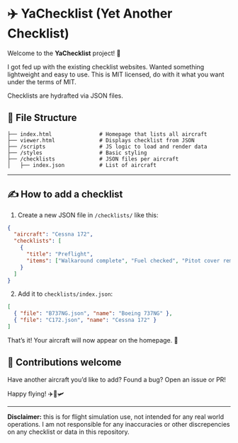 # ✈️ YaChecklist (Yet Another Checklist)

Welcome to the **YaChecklist** project! 🛬

I got fed up with the existing checklist websites. Wanted something lightweight and easy to use. This is MIT licensed, do with it what you want under the terms of MIT.

Checklists are hydrafted via JSON files.

## 📁 File Structure

```
├── index.html               # Homepage that lists all aircraft
├── viewer.html              # Displays checklist from JSON
├── /scripts                 # JS logic to load and render data
├── /styles                  # Basic styling
├── /checklists              # JSON files per aircraft
│   ├── index.json           # List of aircraft
```

---

## ✍️ How to add a checklist

1. Create a new JSON file in `/checklists/` like this:

```json
{
  "aircraft": "Cessna 172",
  "checklists": [
    {
      "title": "Preflight",
      "items": ["Walkaround complete", "Fuel checked", "Pitot cover removed"]
    }
  ]
}
```

2. Add it to `checklists/index.json`:

```json
[
  { "file": "B737NG.json", "name": "Boeing 737NG" },
  { "file": "C172.json", "name": "Cessna 172" }
]
```

That’s it! Your aircraft will now appear on the homepage. 🛫

## 🤝 Contributions welcome

Have another aircraft you’d like to add? Found a bug? Open an issue or PR!

Happy flying! ✈️🛫🛩️

---

**Disclaimer:** this is for flight simulation use, not intended for any real world operations. I am not responsible for any inaccuracies or other discrepencies on any checklist or data in this repository.